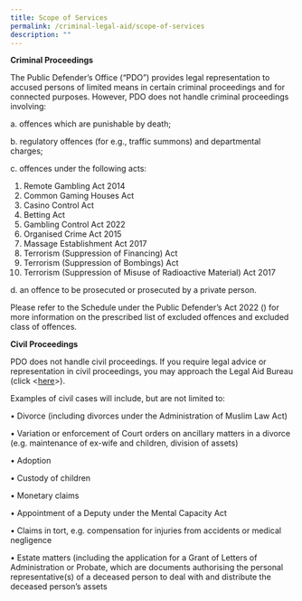 ```yaml
---
title: Scope of Services
permalink: /criminal-legal-aid/scope-of-services
description: ""
---
```

**Criminal Proceedings**

The Public Defender’s Office (“PDO”) provides legal representation to accused persons of limited means in certain criminal proceedings and for connected purposes. However, PDO does not handle criminal proceedings involving:

a. offences which are punishable by death;

b.	regulatory offences (for e.g., traffic summons) and departmental charges;

c.	offences under the following acts:

1.	Remote Gambling Act 2014
2.	Common Gaming Houses Act
3.	Casino Control Act
4.	Betting Act
5.	Gambling Control Act 2022
6.	Organised Crime Act 2015
7.	Massage Establishment Act 2017
8.	Terrorism (Suppression of Financing) Act
9.	Terrorism (Suppression of Bombings) Act
10.	Terrorism (Suppression of Misuse of Radioactive Material) Act 2017

d.	an offence to be prosecuted or prosecuted by a private person.


Please refer to the Schedule under the Public Defender’s Act 2022 () for more information on the prescribed list of excluded offences and excluded class of offences.
	

**Civil Proceedings**
	
PDO does not handle civil proceedings.
If you require legal advice or representation in civil proceedings, you may approach the Legal Aid Bureau (click &lt;[here](https://lab.mlaw.gov.sg/)&gt;).
	
Examples of civil cases will include, but are not limited to:
	
•	Divorce (including divorces under the Administration of Muslim Law Act)
	
•	Variation or enforcement of Court orders on ancillary matters in a divorce (e.g. maintenance of ex-wife and children, division of assets)
	
•	Adoption
	
•	Custody of children
	
•	Monetary claims
	
•	Appointment of a Deputy under the Mental Capacity Act
	
•	Claims in tort, e.g. compensation for injuries from accidents or medical negligence
	
•	Estate matters (including the application for a Grant of Letters of Administration or Probate, which are documents authorising the personal representative(s) of a deceased person to deal with and distribute the deceased person’s assets

